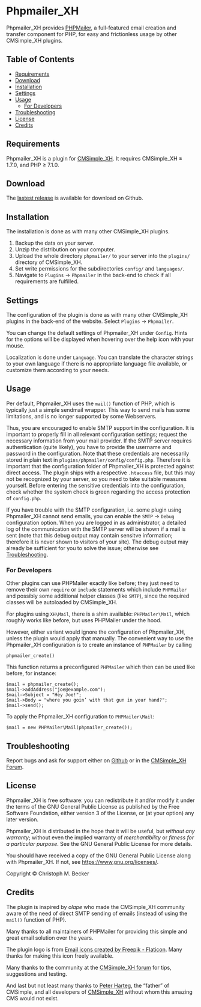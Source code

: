 # Phpmailer_XH

Phpmailer_XH provides [PHPMailer](https://github.com/PHPMailer/PHPMailer),
a full-featured email creation and transfer component for PHP, for easy
and frictionless usage by other CMSimple_XH plugins.

## Table of Contents

- [Requirements](#requirements)
- [Download](#download)
- [Installation](#installation)
- [Settings](#settings)
- [Usage](#usage)
  - [For Developers](#for-developers)
- [Troubleshooting](#troubleshooting)
- [License](#license)
- [Credits](#credits)

## Requirements

Phpmailer_XH is a plugin for [CMSimple_XH](https://www.cmsimple-xh.org/).
It requires CMSimple_XH ≥ 1.7.0, and PHP ≥ 7.1.0.

## Download

The [lastest release](https://github.com/cmb69/phpmailer_xh/releases/latest)
is available for download on Github.

## Installation

The installation is done as with many other CMSimple_XH plugins.

1. Backup the data on your server.
1. Unzip the distribution on your computer.
1. Upload the whole directory `phpmailer/` to your server into
   the `plugins/` directory of CMSimple\_XH.
1. Set write permissions for the subdirectories `config/`
   and `languages/`.
1. Navigate to `Plugins` → `Phpmailer` in the back-end to check if all
   requirements are fulfilled.

## Settings

The configuration of the plugin is done as with many other
CMSimple_XH plugins in the back-end of the website.
Select `Plugins` → `Phpmailer`.

You can change the default settings of Phpmailer_XH under `Config`.
Hints for the options will be displayed
when hovering over the help icon with your mouse.

Localization is done under `Language`.
You can translate the character strings to your own language
if there is no appropriate language file available,
or customize them according to your needs.

## Usage

Per default, Phpmailer_XH uses the `mail()` function of PHP,
which is typically just a simple sendmail wrapper.
This way to send mails has some limitations,
and is no longer supported by some Webservers.

Thus, you are encouraged to enable SMTP support in the configuration.
It is important to properly fill in all relevant configuration settings;
request the necessary information from your mail provider.
If the SMTP server requires authentication (quite likely),
you have to provide the username and password in the configuration.
Note that these credentials are necessarily stored in plain text in
`plugins/phpmailer/config/config.php`.
Therefore it is important that the configuration folder of Phpmailer_XH is
protected against direct access.  The plugin ships with a respective `.htaccess`
file, but this may not be recognized by your server, so you need to take
suitable measures yourself.  Before entering the sensitive credentials into
the configuration, check whether the system check is green regarding the
access protection of `config.php`.

If you have trouble with the SMTP configuration,
i.e. some plugin using Phpmailer_XH cannot send emails,
you can enable the `SMTP` → `Debug` configuration option.
When you are logged in as administrator, a detailed log
of the communication with the SMTP server will be shown if a mail is sent
(note that this debug output may contain sensitve information;
therefore it is never shown to visitors of your site).
The debug output may already be sufficient for you to solve the issue;
otherwise see [Troubleshooting](#troubleshooting).

### For Developers

Other plugins can use PHPMailer exactly like before; they just need to
remove their own `require` or `include` statements which include `PHPMailer`
and possibly some additional helper classes (like `SMTP`), since the
required classes will be autoloaded by CMSimple_XH.

For plugins using `XH\Mail`, there is a shim available: `PHPMailer\Mail`,
which roughly works like before, but uses PHPMailer under the hood.

However, either variant would ignore the configuration of Phpmailer_XH,
unless the plugin would apply that manually.
The convenient way to use the Phpmailer_XH configuration is to
create an instance of `PHPMailer` by calling

    phpmailer_create()

This function returns a preconfigured `PHPMailer` which then can
be used like before, for instance:

    $mail = phpmailer_create();
    $mail->addAddress("joe@example.com");
    $mail->Subject = "Hey Joe!";
    $mail->Body = "where you goin’ with that gun in your hand?";
    $mail->send();

To apply the Phpmailer_XH configuration to `PHPMailer\Mail`:

    $mail = new PHPMailer\Mail(phpmailer_create());

## Troubleshooting

Report bugs and ask for support either on
[Github](https://github.com/cmb69/phpmailer_xh/issues)
or in the [CMSimple\_XH Forum](https://cmsimpleforum.com/).

## License

Phpmailer_XH is free software: you can redistribute it and/or modify
it under the terms of the GNU General Public License as published by
the Free Software Foundation, either version 3 of the License, or
(at your option) any later version.

Phpmailer_XH is distributed in the hope that it will be useful,
but *without any warranty*; without even the implied warranty of
*merchantibility* or *fitness for a particular purpose*. See the
GNU General Public License for more details.

You should have received a copy of the GNU General Public License
along with Phpmailer_XH.  If not, see <https://www.gnu.org/licenses/>.

Copyright © Christoph M. Becker

## Credits

The plugin is inspired by *olape* who made the CMSimple_XH community
aware of the need of direct SMTP sending of emails (instead of using
the `mail()` function of PHP).

Many thanks to all maintainers of PHPMailer for providing this simple
and great email solution over the years.

The plugin logo is from
[Email icons created by Freepik - Flaticon](https://www.flaticon.com/free-icons/email).
Many thanks for making this icon freely available.

Many thanks to the community at the [CMSimple_XH forum](https://www.cmsimpleforum.com/)
for tips, suggestions and testing.

And last but not least many thanks to
[Peter Harteg](https://www.harteg.dk/), the “father” of CMSimple,
and all developers of [CMSimple\_XH](https://www.cmsimple-xh.org/)
without whom this amazing CMS would not exist.
